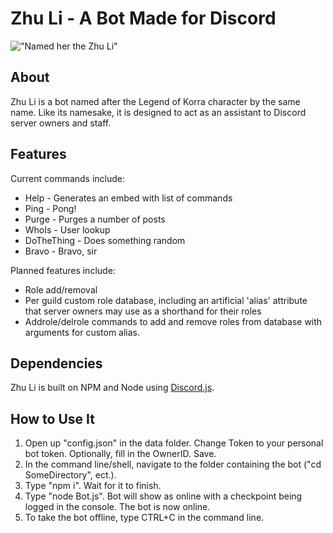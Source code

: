 # Zhu Li - A Bot Made for Discord
!["Named her the Zhu Li"](https://media.giphy.com/media/3JUOZZbFPanES4UoCp/giphy.gif)

## About
Zhu Li is a bot named after the Legend of Korra character by the same name. Like its namesake, it is designed to act as an assistant to Discord server owners and staff.

## Features
Current commands include:

* Help - Generates an embed with list of commands
* Ping - Pong!
* Purge - Purges a number of posts
* WhoIs - User lookup
* DoTheThing - Does something random
* Bravo - Bravo, sir

Planned features include:

* Role add/removal
* Per guild custom role database, including an artificial 'alias' attribute that server owners may use as a shorthand for their roles
* Addrole/delrole commands to add and remove roles from database with arguments for custom alias.

## Dependencies
Zhu Li is built on NPM and Node using [Discord.js](https://discord.js.org/#/).

## How to Use It
1. Open up "config.json" in the data folder. Change Token to your personal bot token. Optionally, fill in the OwnerID. Save.
2. In the command line/shell, navigate to the folder containing the bot ("cd SomeDirectory", ect.).
3. Type "npm i". Wait for it to finish.
4. Type "node Bot.js". Bot will show as online with a checkpoint being logged in the console. The bot is now online.
5. To take the bot offline, type CTRL+C in the command line.
